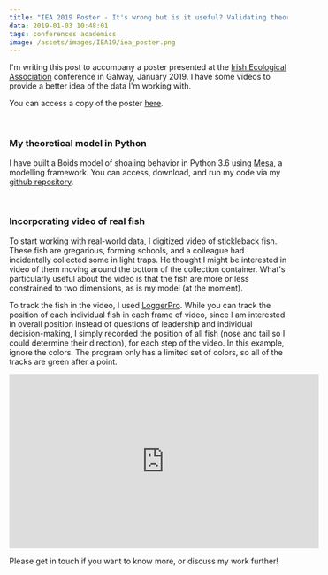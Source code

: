 ```yaml
---
title: "IEA 2019 Poster - It's wrong but is it useful? Validating theoretical models of fish collective behaviour"
data: 2019-01-03 10:48:01
tags: conferences academics
image: /assets/images/IEA19/iea_poster.png
---
```


I'm writing this post to accompany a poster presented at the [Irish Ecological Association][IEA] conference in Galway, January 2019. I have some videos to provide a better idea of the data I'm working with.

You can access a copy of the poster [here][poster].

<br>

### My theoretical model in Python

I have built a Boids model of shoaling behavior in Python 3.6 using [Mesa][mesa], a modelling framework. You can access, download, and run my code via my [github repository][git].

<br>

### Incorporating video of real fish


To start working with real-world data, I digitized video of stickleback fish. These fish are gregarious, forming schools, and a colleague had incidentally collected some in light traps. He thought I might be interested in video of them moving around the bottom of the collection container. What's particularly useful about the video is that the fish are  more or less constrained to two dimensions, as is my model (at the moment).

To track the fish in the video, I used [LoggerPro][lp]. While you can track the position of each individual fish in each frame of video, since I am interested in overall position instead of questions of leadership and individual decision-making, I simply recorded the position of all fish (nose and tail so I could determine their direction), for each step of the video. In this example, ignore the colors. The program only has a limited set of colors, so all of the tracks are green after a point.

<iframe width="560" height="315" src="https://www.youtube.com/embed/CXHi9ycQY9c" frameborder="0" allow="accelerometer; autoplay; encrypted-media; gyroscope; picture-in-picture" allowfullscreen> </iframe>

<br> 

Please get in touch if you want to know more, or discuss my work further!



[IEA]: https://www.britishecologicalsociety.org/membership-community/irish-ecological-association/
[poster]: https://drive.google.com/file/d/1iboD1KEVauBHRCMgT6c2Zq8Gfv-cFHDd/view?usp=sharing
[lp]: https://www.vernier.com/products/software/lp/
[mesa]: https://mesa.readthedocs.io/en/master/
[git]: https://github.com/sowasser/fish-shoaling-model
